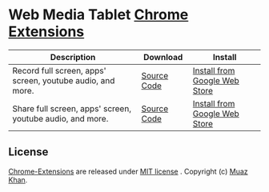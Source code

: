 # Web Media Tablet [Chrome Extensions](https://github.com/muaz-khan/Chrome-Extensions)

| Description        | Download           | Install |
| ------------- |-------------|-------------|
| Record full screen, apps' screen, youtube audio, and more. | [Source Code](https://github.com/muaz-khan/Chrome-Extensions/tree/master/screen-recording) | [Install from Google Web Store](https://chrome.google.com/webstore/detail/recordrtc/ndcljioonkecdnaaihodjgiliohngojp) |
| Share full screen, apps' screen, youtube audio, and more. | [Source Code](https://github.com/muaz-khan/Chrome-Extensions/tree/master/desktopCapture-p2p) | [Install from Google Web Store](https://chrome.google.com/webstore/detail/webrtc-desktop-sharing/nkemblooioekjnpfekmjhpgkackcajhg)  |

## License

[Chrome-Extensions](https://github.com/muaz-khan/Chrome-Extensions) are released under [MIT license](https://github.com/muaz-khan/Chrome-Extensions/blob/master/LICENSE) . Copyright (c) [Muaz Khan](https://MuazKhan.com).
